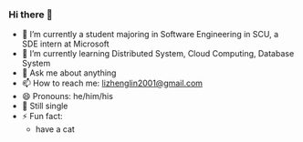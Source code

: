 ### Hi there 👋

- 🔭 I’m currently a student majoring in Software Engineering in SCU, a SDE intern at Microsoft
- 🌱 I’m currently learning Distributed System, Cloud Computing, Database System
- 💬 Ask me about anything
- 📫 How to reach me: lizhenglin2001@gmail.com
- 😄 Pronouns: he/him/his
- :heartbeat: Still single
- ⚡ Fun fact: 
  - have a cat
